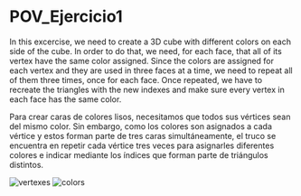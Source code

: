 # POV_Ejercicio1

In this excercise, we need to create a 3D cube with different colors on each side of the cube. In order to do that, we need, for each face, that all of its vertex have the
same color assigned. Since the colors are assigned for each vertex and they are used in three faces at a time, we need to repeat all of them three times, once for each face.
Once repeated, we have to recreate the triangles with the new indexes and make sure every vertex in each face has the same color.


Para crear caras de colores lisos, necesitamos que todos sus vértices sean del mismo color. Sin embargo, como los colores son asignados a cada vértice y estos forman 
parte de tres caras simultáneamente, el truco se encuentra en repetir cada vértice tres veces para asignarles diferentes colores e indicar mediante los índices que forman
parte de triángulos distintos.

![vertexes](https://user-images.githubusercontent.com/16223603/190516199-4266b01c-4a5f-4bfc-b05c-65a2063fbec5.PNG)
![colors](https://user-images.githubusercontent.com/16223603/190516290-fe4ead72-935e-419d-ac06-71471d6b3242.PNG)
